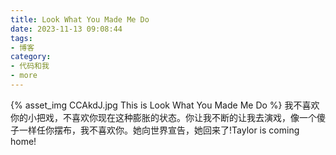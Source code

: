 ```yaml
---
title: Look What You Made Me Do
date: 2023-11-13 09:08:44
tags:
- 博客
category:
- 代码和我
- more
---
```

{% asset_img CCAkdJ.jpg This is Look What You Made Me Do %}
我不喜欢你的小把戏，不喜欢你现在这种膨胀的状态。你让我不断的让我去演戏，像一个傻子一样任你摆布，我不喜欢你。她向世界宣告，她回来了!Taylor is coming home!